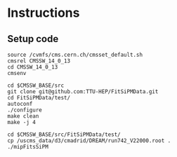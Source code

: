 # Instructions


## Setup code

```
source /cvmfs/cms.cern.ch/cmsset_default.sh
cmsrel CMSSW_14_0_13
cd CMSSW_14_0_13
cmsenv
```

```
cd $CMSSW_BASE/src
git clone git@github.com:TTU-HEP/FitSiPMData.git
cd FitSiPMData/test/
autoconf
./configure
make clean
make -j 4
```

```
cd $CMSSW_BASE/src/FitSiPMData/test/
cp /uscms_data/d3/cmadrid/DREAM/run742_V22000.root .
./mipFitsSiPM
```

